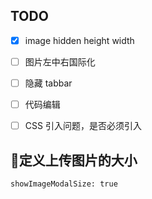 ## TODO


- [x] image hidden height width
- [ ] 图片左中右国际化
- [ ] 隐藏 tabbar
- [ ] 代码编辑
- [ ] CSS 引入问题，是否必须引入



## 定义上传图片的大小


```
showImageModalSize: true
```
